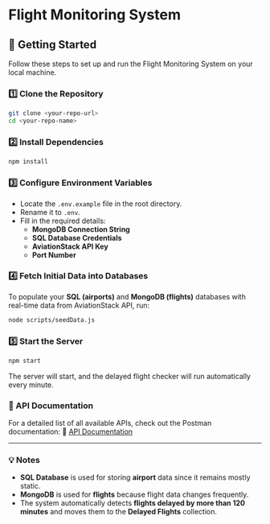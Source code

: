 # Flight Monitoring System

## 🚀 Getting Started

Follow these steps to set up and run the Flight Monitoring System on your local machine.

### 1️⃣ Clone the Repository
```sh
git clone <your-repo-url>
cd <your-repo-name>
```

### 2️⃣ Install Dependencies
```sh
npm install
```

### 3️⃣ Configure Environment Variables
- Locate the `.env.example` file in the root directory.
- Rename it to `.env`.
- Fill in the required details:
  - **MongoDB Connection String**
  - **SQL Database Credentials**
  - **AviationStack API Key**
  - **Port Number**

### 4️⃣ Fetch Initial Data into Databases
To populate your **SQL (airports)** and **MongoDB (flights)** databases with real-time data from AviationStack API, run:
```sh
node scripts/seedData.js
```

### 5️⃣ Start the Server
```sh
npm start
```
The server will start, and the delayed flight checker will run automatically every minute.

### 📜 API Documentation
For a detailed list of all available APIs, check out the Postman documentation:
🔗 [API Documentation](https://documenter.getpostman.com/view/27080842/2sAYkGKJby)

---
### 💡 Notes
- **SQL Database** is used for storing **airport** data since it remains mostly static.
- **MongoDB** is used for **flights** because flight data changes frequently.
- The system automatically detects **flights delayed by more than 120 minutes** and moves them to the **Delayed Flights** collection.

